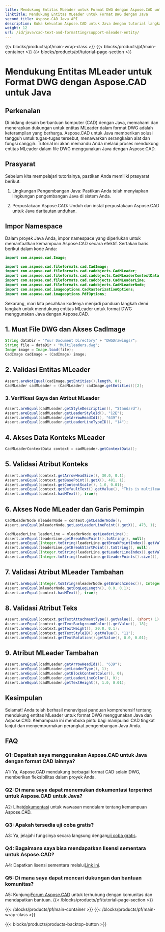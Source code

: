 ```yaml
---
title: Mendukung Entitas MLeader untuk Format DWG dengan Aspose.CAD untuk Java
linktitle: Mendukung Entitas MLeader untuk Format DWG dengan Java
second_title: Aspose.CAD Java API
description: Buka kekuatan Aspose.CAD untuk Java dengan tutorial langkah demi langkah kami tentang mendukung entitas MLeader dalam format DWG.
weight: 12
url: /id/java/cad-text-and-formatting/support-mleader-entity/
---
```


{{< blocks/products/pf/main-wrap-class >}}
{{< blocks/products/pf/main-container >}}
{{< blocks/products/pf/tutorial-page-section >}}

# Mendukung Entitas MLeader untuk Format DWG dengan Aspose.CAD untuk Java

## Perkenalan

Di bidang desain berbantuan komputer (CAD) dengan Java, memahami dan menerapkan dukungan untuk entitas MLeader dalam format DWG adalah keterampilan yang berharga. Aspose.CAD untuk Java memberikan solusi tangguh untuk tugas-tugas tersebut, menawarkan serangkaian alat dan fungsi canggih. Tutorial ini akan memandu Anda melalui proses mendukung entitas MLeader dalam file DWG menggunakan Java dengan Aspose.CAD.

## Prasyarat

Sebelum kita mempelajari tutorialnya, pastikan Anda memiliki prasyarat berikut:

1. Lingkungan Pengembangan Java: Pastikan Anda telah menyiapkan lingkungan pengembangan Java di sistem Anda.

2.  Perpustakaan Aspose.CAD: Unduh dan instal perpustakaan Aspose.CAD untuk Java dari[tautan unduhan](https://releases.aspose.com/cad/java/).

## Impor Namespace

Dalam proyek Java Anda, impor namespace yang diperlukan untuk memanfaatkan kemampuan Aspose.CAD secara efektif. Sertakan baris berikut dalam kode Anda:

```java
import com.aspose.cad.Image;

import com.aspose.cad.fileformats.cad.CadImage;
import com.aspose.cad.fileformats.cad.cadobjects.CadMLeader;
import com.aspose.cad.fileformats.cad.cadobjects.CadMLeaderContextData;
import com.aspose.cad.fileformats.cad.cadobjects.CadMLeaderLine;
import com.aspose.cad.fileformats.cad.cadobjects.CadMLeaderNode;
import com.aspose.cad.imageoptions.CadRasterizationOptions;
import com.aspose.cad.imageoptions.PdfOptions;

```

Sekarang, mari kita pecahkan kodenya menjadi panduan langkah demi langkah untuk mendukung entitas MLeader untuk format DWG menggunakan Java dengan Aspose.CAD.

## 1. Muat File DWG dan Akses CadImage

```java
String dataDir = "Your Document Directory" + "DWGDrawings/";
String file = dataDir + "Multileaders.dwg";
Image image = Image.load(file);
CadImage cadImage = (CadImage) image;
```

## 2. Validasi Entitas MLeader

```java
Assert.areNotEqual(cadImage.getEntities().length, 0);
CadMLeader cadMLeader = (CadMLeader) cadImage.getEntities()[2];
```

### 3. Verifikasi Gaya dan Atribut MLeader

```java
Assert.areEqual(cadMLeader.getStyleDescription(), "Standard");
Assert.areEqual(cadMLeader.getLeaderStyleId(), "12E");
Assert.areEqual(cadMLeader.getArrowHeadId1(), "639");
Assert.areEqual(cadMLeader.getLeaderLineTypeID(), "14");
```

## 4. Akses Data Konteks MLeader

```java
CadMLeaderContextData context = cadMLeader.getContextData();
```

## 5. Validasi Atribut Konteks

```java
Assert.areEqual(context.getArrowHeadSize(), 30.0, 0.1);
Assert.areEqual(context.getBasePoint().getX(), 481, 1);
Assert.areEqual(context.getContentScale(), 1.0, 0.01);
Assert.areEqual(context.getDefaultText().getValue(), "This is multileader with huge text\\P{\\H1.5x;6666666666666666666666666666\\P}bbbbbbbbbbbbbbbbbbbbbbbbbbbbbbbbbbb");
Assert.areEqual(context.hasMText(), true);
```

## 6. Akses Node MLeader dan Garis Pemimpin

```java
CadMLeaderNode mleaderNode = context.getLeaderNode();
Assert.areEqual(mleaderNode.getLastLeaderLinePoint().getX(), 473, 1);

CadMLeaderLine leaderLine = mleaderNode.getLeaderLine();
Assert.areEqual(leaderLine.getBreakEndPoint().toString(), null);
Assert.areEqual(Integer.toString(leaderLine.getBreakPointIndex().getValue()), Integer.toString(0));
Assert.areEqual(leaderLine.getBreakStartPoint().toString(), null);
Assert.areEqual(Integer.toString(leaderLine.getLeaderLineIndex().getValue()), Integer.toString(0));
Assert.areEqual(Integer.toString(leaderLine.getLeaderPoints().size()), Integer.toString(4));
```

## 7. Validasi Atribut MLeader Tambahan

```java
Assert.areEqual(Integer.toString(mleaderNode.getBranchIndex()), Integer.toString(0));
Assert.areEqual(mleaderNode.getDogLegLength(), 8.0, 0.1);
Assert.areEqual(context.hasMText(), true);
```

## 8. Validasi Atribut Teks

```java
Assert.areEqual(context.getTextAttachmentType().getValue(), (short) 1);
Assert.areEqual(context.getTextBackgroundColor().getValue(), 18);
Assert.areEqual(context.getTextHeight(), 20.0, 0.1);
Assert.areEqual(context.getTextStyleID().getValue(), "11");
Assert.areEqual(context.getTextRotation().getValue(), 0.0, 0.01);
```

## 9. Atribut MLeader Tambahan

```java
Assert.areEqual(cadMLeader.getArrowHeadId1(), "639");
Assert.areEqual(cadMLeader.getLeaderType(), 1);
Assert.areEqual(cadMLeader.getBlockContentColor(), 0);
Assert.areEqual(cadMLeader.getLeaderLineColor(), 0);
Assert.areEqual(cadMLeader.getTextHeight(), 1.0, 0.01);
```

## Kesimpulan

Selamat! Anda telah berhasil menavigasi panduan komprehensif tentang mendukung entitas MLeader untuk format DWG menggunakan Java dan Aspose.CAD. Kemampuan ini membuka pintu bagi manipulasi CAD tingkat lanjut dan menyempurnakan perangkat pengembangan Java Anda.

## FAQ

### Q1: Dapatkah saya menggunakan Aspose.CAD untuk Java dengan format CAD lainnya?

A1: Ya, Aspose.CAD mendukung berbagai format CAD selain DWG, memberikan fleksibilitas dalam proyek Anda.

### Q2: Di mana saya dapat menemukan dokumentasi terperinci untuk Aspose.CAD untuk Java?

 A2: Lihat[dokumentasi](https://reference.aspose.com/cad/java/) untuk wawasan mendalam tentang kemampuan Aspose.CAD.

### Q3: Apakah tersedia uji coba gratis?

 A3: Ya, jelajahi fungsinya secara langsung dengan[uji coba gratis](https://releases.aspose.com/).

### Q4: Bagaimana saya bisa mendapatkan lisensi sementara untuk Aspose.CAD?

A4: Dapatkan lisensi sementara melalui[Link ini](https://purchase.aspose.com/temporary-license/).

### Q5: Di mana saya dapat mencari dukungan dan bantuan komunitas?

A5: Kunjungi[Forum Aspose.CAD](https://forum.aspose.com/c/cad/19) untuk terhubung dengan komunitas dan mendapatkan bantuan.
{{< /blocks/products/pf/tutorial-page-section >}}

{{< /blocks/products/pf/main-container >}}
{{< /blocks/products/pf/main-wrap-class >}}

{{< blocks/products/products-backtop-button >}}
